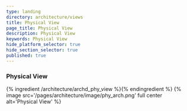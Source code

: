 ```yaml
---
type: landing
directory: architecture/views
title: Physical View
page_title: Physical View
description: Physical View
keywords: Physical View
hide_platform_selector: true
hide_section_selector: true
published: true
---
```

### Physical View
{% ingredient /architecture/archd_phy_view %}{% endingredient %}
{% image src='/pages/architecture/image/phy_arch.png' full center alt='Physical View' %}
